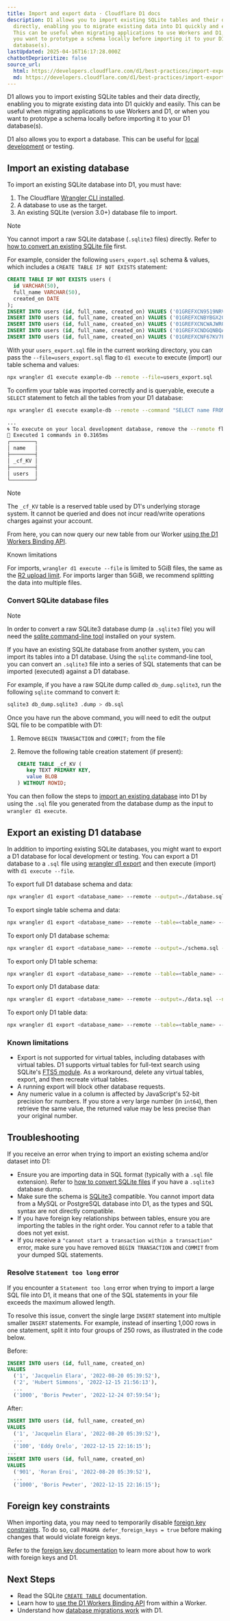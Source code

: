 ```yaml
---
title: Import and export data · Cloudflare D1 docs
description: D1 allows you to import existing SQLite tables and their data
  directly, enabling you to migrate existing data into D1 quickly and easily.
  This can be useful when migrating applications to use Workers and D1, or when
  you want to prototype a schema locally before importing it to your D1
  database(s).
lastUpdated: 2025-04-16T16:17:28.000Z
chatbotDeprioritize: false
source_url:
  html: https://developers.cloudflare.com/d1/best-practices/import-export-data/
  md: https://developers.cloudflare.com/d1/best-practices/import-export-data/index.md
---
```


D1 allows you to import existing SQLite tables and their data directly, enabling you to migrate existing data into D1 quickly and easily. This can be useful when migrating applications to use Workers and D1, or when you want to prototype a schema locally before importing it to your D1 database(s).

D1 also allows you to export a database. This can be useful for [local development](https://developers.cloudflare.com/d1/best-practices/local-development/) or testing.

## Import an existing database

To import an existing SQLite database into D1, you must have:

1. The Cloudflare [Wrangler CLI installed](https://developers.cloudflare.com/workers/wrangler/install-and-update/).
2. A database to use as the target.
3. An existing SQLite (version 3.0+) database file to import.

Note

You cannot import a raw SQLite database (`.sqlite3` files) directly. Refer to [how to convert an existing SQLite file](#convert-sqlite-database-files) first.

For example, consider the following `users_export.sql` schema & values, which includes a `CREATE TABLE IF NOT EXISTS` statement:

```sql
CREATE TABLE IF NOT EXISTS users (
  id VARCHAR(50),
  full_name VARCHAR(50),
  created_on DATE
);
INSERT INTO users (id, full_name, created_on) VALUES ('01GREFXCN9519NRVXWTPG0V0BF', 'Catlaina Harbar', '2022-08-20 05:39:52');
INSERT INTO users (id, full_name, created_on) VALUES ('01GREFXCNBYBGX2GC6ZGY9FMP4', 'Hube Bilverstone', '2022-12-15 21:56:13');
INSERT INTO users (id, full_name, created_on) VALUES ('01GREFXCNCWAJWRQWC2863MYW4', 'Christin Moss', '2022-07-28 04:13:37');
INSERT INTO users (id, full_name, created_on) VALUES ('01GREFXCNDGQNBQAJG1AP0TYXZ', 'Vlad Koche', '2022-11-29 17:40:57');
INSERT INTO users (id, full_name, created_on) VALUES ('01GREFXCNF67KV7FPPSEJVJMEW', 'Riane Zamora', '2022-12-24 06:49:04');
```

With your `users_export.sql` file in the current working directory, you can pass the `--file=users_export.sql` flag to `d1 execute` to execute (import) our table schema and values:

```sh
npx wrangler d1 execute example-db --remote --file=users_export.sql
```

To confirm your table was imported correctly and is queryable, execute a `SELECT` statement to fetch all the tables from your D1 database:

```sh
npx wrangler d1 execute example-db --remote --command "SELECT name FROM sqlite_schema WHERE type='table' ORDER BY name;"
```

```sh
...
🌀 To execute on your local development database, remove the --remote flag from your wrangler command.
🚣 Executed 1 commands in 0.3165ms
┌────────┐
│ name   │
├────────┤
│ _cf_KV │
├────────┤
│ users  │
└────────┘
```

Note

The `_cf_KV` table is a reserved table used by D1's underlying storage system. It cannot be queried and does not incur read/write operations charges against your account.

From here, you can now query our new table from our Worker [using the D1 Workers Binding API](https://developers.cloudflare.com/d1/worker-api/).

Known limitations

For imports, `wrangler d1 execute --file` is limited to 5GiB files, the same as the [R2 upload limit](https://developers.cloudflare.com/r2/platform/limits/). For imports larger than 5GiB, we recommend splitting the data into multiple files.

### Convert SQLite database files

Note

In order to convert a raw SQLite3 database dump (a `.sqlite3` file) you will need the [sqlite command-line tool](https://sqlite.org/cli.html) installed on your system.

If you have an existing SQLite database from another system, you can import its tables into a D1 database. Using the `sqlite` command-line tool, you can convert an `.sqlite3` file into a series of SQL statements that can be imported (executed) against a D1 database.

For example, if you have a raw SQLite dump called `db_dump.sqlite3`, run the following `sqlite` command to convert it:

```sh
sqlite3 db_dump.sqlite3 .dump > db.sql
```

Once you have run the above command, you will need to edit the output SQL file to be compatible with D1:

1. Remove `BEGIN TRANSACTION` and `COMMIT;` from the file

2. Remove the following table creation statement (if present):

   ```sql
   CREATE TABLE _cf_KV (
      key TEXT PRIMARY KEY,
      value BLOB
   ) WITHOUT ROWID;
   ```

You can then follow the steps to [import an existing database](#import-an-existing-database) into D1 by using the `.sql` file you generated from the database dump as the input to `wrangler d1 execute`.

## Export an existing D1 database

In addition to importing existing SQLite databases, you might want to export a D1 database for local development or testing. You can export a D1 database to a `.sql` file using [wrangler d1 export](https://developers.cloudflare.com/workers/wrangler/commands/#d1-export) and then execute (import) with `d1 execute --file`.

To export full D1 database schema and data:

```sh
npx wrangler d1 export <database_name> --remote --output=./database.sql
```

To export single table schema and data:

```sh
npx wrangler d1 export <database_name> --remote --table=<table_name> --output=./table.sql
```

To export only D1 database schema:

```sh
npx wrangler d1 export <database_name> --remote --output=./schema.sql --no-data
```

To export only D1 table schema:

```sh
npx wrangler d1 export <database_name> --remote --table=<table_name> --output=./schema.sql --no-data
```

To export only D1 database data:

```sh
npx wrangler d1 export <database_name> --remote --output=./data.sql --no-schema
```

To export only D1 table data:

```sh
npx wrangler d1 export <database_name> --remote --table=<table_name> --output=./data.sql --no-schema
```

### Known limitations

* Export is not supported for virtual tables, including databases with virtual tables. D1 supports virtual tables for full-text search using SQLite's [FTS5 module](https://www.sqlite.org/fts5.html). As a workaround, delete any virtual tables, export, and then recreate virtual tables.
* A running export will block other database requests.
* Any numeric value in a column is affected by JavaScript's 52-bit precision for numbers. If you store a very large number (in `int64`), then retrieve the same value, the returned value may be less precise than your original number.

## Troubleshooting

If you receive an error when trying to import an existing schema and/or dataset into D1:

* Ensure you are importing data in SQL format (typically with a `.sql` file extension). Refer to [how to convert SQLite files](#convert-sqlite-database-files) if you have a `.sqlite3` database dump.
* Make sure the schema is [SQLite3](https://www.sqlite.org/docs.html) compatible. You cannot import data from a MySQL or PostgreSQL database into D1, as the types and SQL syntax are not directly compatible.
* If you have foreign key relationships between tables, ensure you are importing the tables in the right order. You cannot refer to a table that does not yet exist.
* If you receive a `"cannot start a transaction within a transaction"` error, make sure you have removed `BEGIN TRANSACTION` and `COMMIT` from your dumped SQL statements.

### Resolve `Statement too long` error

If you encounter a `Statement too long` error when trying to import a large SQL file into D1, it means that one of the SQL statements in your file exceeds the maximum allowed length.

To resolve this issue, convert the single large `INSERT` statement into multiple smaller `INSERT` statements. For example, instead of inserting 1,000 rows in one statement, split it into four groups of 250 rows, as illustrated in the code below.

Before:

```sql
INSERT INTO users (id, full_name, created_on)
VALUES
  ('1', 'Jacquelin Elara', '2022-08-20 05:39:52'),
  ('2', 'Hubert Simmons', '2022-12-15 21:56:13'),
  ...
  ('1000', 'Boris Pewter', '2022-12-24 07:59:54');
```

After:

```sql
INSERT INTO users (id, full_name, created_on)
VALUES
  ('1', 'Jacquelin Elara', '2022-08-20 05:39:52'),
  ...
  ('100', 'Eddy Orelo', '2022-12-15 22:16:15');
...
INSERT INTO users (id, full_name, created_on)
VALUES
  ('901', 'Roran Eroi', '2022-08-20 05:39:52'),
  ...
  ('1000', 'Boris Pewter', '2022-12-15 22:16:15');
```

## Foreign key constraints

When importing data, you may need to temporarily disable [foreign key constraints](https://developers.cloudflare.com/d1/sql-api/foreign-keys/). To do so, call `PRAGMA defer_foreign_keys = true` before making changes that would violate foreign keys.

Refer to the [foreign key documentation](https://developers.cloudflare.com/d1/sql-api/foreign-keys/) to learn more about how to work with foreign keys and D1.

## Next Steps

* Read the SQLite [`CREATE TABLE`](https://www.sqlite.org/lang_createtable.html) documentation.
* Learn how to [use the D1 Workers Binding API](https://developers.cloudflare.com/d1/worker-api/) from within a Worker.
* Understand how [database migrations work](https://developers.cloudflare.com/d1/reference/migrations/) with D1.
